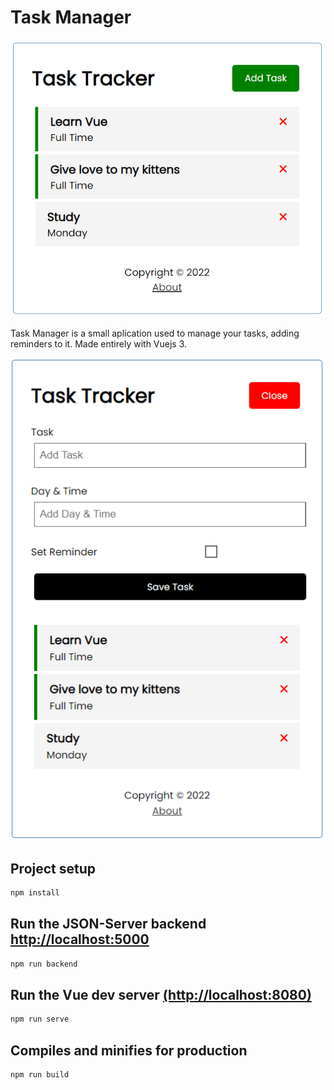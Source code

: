 # Task Manager

![landing page pic](https://github.com/LiviuBadea08/Task-Manager/blob/main/src/assets/homeVue.png)

Task Manager is a small aplication used to manage your tasks, adding reminders to it. 
Made entirely with Vuejs 3.

![landing page pic](https://github.com/LiviuBadea08/Task-Manager/blob/main/src/assets/taskView.png)

## Project setup

```bash
npm install
```

## Run the JSON-Server backend [http://localhost:5000](http://localhost:5000)

```bash
npm run backend
```

## Run the Vue dev server [(http://localhost:8080)](http://localhost:8080)

```bash
npm run serve
```

## Compiles and minifies for production
```bash
npm run build
```
